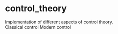 # control_theory
Implementation of different aspects of control theory.
<br>
Classical control
Modern control
